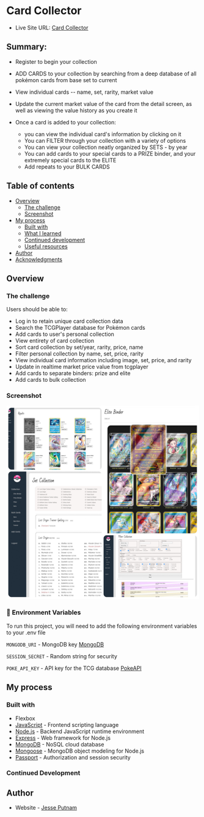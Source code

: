 # Card Collector

- Live Site URL: [Card Collector](https://card-collector.onrender.com)

## Summary:

- Register to begin your collection
- ADD CARDS to your collection by searching from a deep database of all pokémon cards from base set to current
- View individual cards -- name, set, rarity, market value
- Update the current market value of the card from the detail screen, as well as viewing the value history as you create it

- Once a card is added to your collection:
  - you can view the individual card's information by clicking on it
  - You can FILTER through your collection with a variety of options
  - You can view your collection neatly organized by SETS - by year
  - You can add cards to your special cards to a PRIZE binder, and your extremely special cards to the ELITE
  - Add repeats to your BULK CARDS

## Table of contents

- [Overview](#overview)
  - [The challenge](#the-challenge)
  - [Screenshot](#screenshot)
- [My process](#my-process)
  - [Built with](#built-with)
  - [What I learned](#what-i-learned)
  - [Continued development](#continued-development)
  - [Useful resources](#useful-resources)
- [Author](#author)
- [Acknowledgments](#acknowledgments)

## Overview

### The challenge

Users should be able to:

- Log in to retain unique card collection data
- Search the TCGPlayer database for Pokémon cards
- Add cards to user's personal collection
- View entirety of card collection
- Sort card collection by set/year, rarity, price, name
- Filter personal collection by name, set, price, rarity
- View individual card information including image, set, price, and rarity
- Update in realtime market price value from tcgplayer
- Add cards to separate binders: prize and elite
- Add cards to bulk collection

### Screenshot

![](./collage.jpg)

<!-- Env Variables -->

### :key: Environment Variables

To run this project, you will need to add the following environment variables to your .env file

`MONGODB_URI` - MongoDB key [MongoDB](https://www.mongodb.com/)

`SESSION_SECRET` - Random string for security

`POKE_API_KEY` - API key for the TCG database [PokeAPI](https://pokemontcg.io/)

## My process

### Built with

- Flexbox
- [JavaScript](https://www.javascript.com/) - Frontend scripting language
- [Node.js](https://nodejs.dev/en/) - Backend JavaScript runtime environment
- [Express](https://expressjs.com/) - Web framework for Node.js
- [MongoDB](https://www.mongodb.com/) - NoSQL cloud database
- [Mongoose](https://mongoosejs.com/) - MongoDB object modeling for Node.js
- [Passport](https://www.passportjs.org/) - Authorization and session security

### Continued Development

## Author

- Website - [Jesse Putnam](https://jessejputnam.com)
